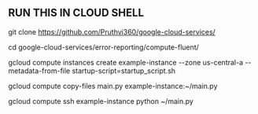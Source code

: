 ## RUN THIS IN CLOUD SHELL

git clone https://github.com/Pruthvi360/google-cloud-services/

cd google-cloud-services/error-reporting/compute-fluent/

gcloud compute instances create example-instance --zone us-central-a --metadata-from-file startup-script=startup_script.sh


gcloud compute copy-files main.py example-instance:~/main.py

gcloud compute ssh example-instance
python ~/main.py
